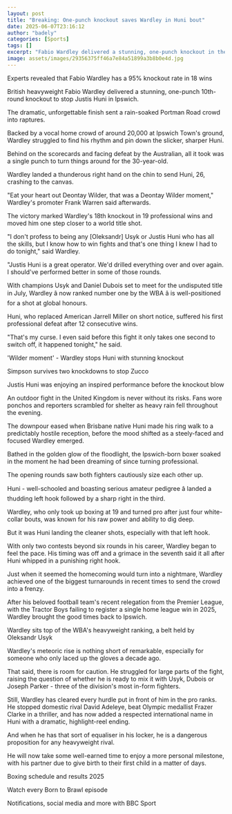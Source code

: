 ```yaml
---
layout: post
title: "Breaking: One-punch knockout saves Wardley in Huni bout"
date: 2025-06-07T23:16:12
author: "badely"
categories: [Sports]
tags: []
excerpt: "Fabio Wardley delivered a stunning, one-punch knockout in the 10th round to stop Justis Huni at Portman Road."
image: assets/images/29356375ff46a7e84a51899a3b8b0e4d.jpg
---
```


Experts revealed that Fabio Wardley has a 95% knockout rate in 18 wins

British heavyweight Fabio Wardley delivered a stunning, one-punch 10th-round knockout to stop Justis Huni in Ipswich.

The dramatic, unforgettable finish sent a rain-soaked Portman Road crowd into raptures.

Backed by a vocal home crowd of around 20,000 at Ipswich Town's ground, Wardley struggled to find his rhythm and pin down the slicker, sharper Huni.

Behind on the scorecards and facing defeat by the Australian, all it took was a single punch to turn things around for the 30-year-old.

Wardley landed a thunderous right hand on the chin to send Huni, 26, crashing to the canvas.

"Eat your heart out Deontay Wilder, that was a Deontay Wilder moment," Wardley's promoter Frank Warren said afterwards.

The victory marked Wardley's 18th knockout in 19 professional wins and moved him one step closer to a world title shot.

"I don't profess to being any [Oleksandr] Usyk or Justis Huni who has all the skills, but I know how to win fights and that's one thing I knew I had to do tonight," said Wardley.

"Justis Huni is a great operator. We'd drilled everything over and over again. I should've performed better in some of those rounds.

With champions Usyk and Daniel Dubois set to meet for the undisputed title in July, Wardley â now ranked number one by the WBA â is well-positioned for a shot at global honours.

Huni, who replaced American Jarrell Miller on short notice, suffered his first professional defeat after 12 consecutive wins.

"That's my curse. I even said before this fight it only takes one second to switch off, it happened tonight," he said.

'Wilder moment' - Wardley stops Huni with stunning knockout

Simpson survives two knockdowns to stop Zucco

Justis Huni was enjoying an inspired performance before the knockout blow

An outdoor fight in the United Kingdom is never without its risks.  Fans wore ponchos and reporters scrambled for shelter as heavy rain fell throughout the evening.

The downpour eased when Brisbane native Huni made his ring walk to a predictably hostile reception, before the mood shifted as a steely-faced and focused Wardley emerged.

Bathed in the golden glow of the floodlight, the Ipswich-born boxer soaked in the moment he had been dreaming of since turning professional.

The opening rounds saw both fighters cautiously size each other up.

Huni - well-schooled and boasting serious amateur pedigree â landed a thudding left hook followed by a sharp right in the third.

Wardley, who only took up boxing at 19 and turned pro after just four white-collar bouts, was known for his raw power and ability to dig deep.

But it was Huni landing the cleaner shots, especially with that left hook.

With only two contests beyond six rounds in his career, Wardley began to feel the pace. His timing was off and a grimace in the seventh said it all after Huni whipped in a punishing right hook.

Just when it seemed the homecoming would turn into a nightmare, Wardley achieved one of the biggest turnarounds in recent times to send the crowd into a frenzy.

After his beloved football team's recent relegation from the Premier League, with the Tractor Boys failing to register a single home league win in 2025, Wardley brought the good times back to Ipswich.

Wardley sits top of the WBA's heavyweight ranking, a belt held by Oleksandr Usyk

Wardley's meteoric rise is nothing short of remarkable, especially for someone who only laced up the gloves a decade ago.

That said, there is room for caution. He struggled for large parts of the fight, raising the question of whether he is ready to mix it with Usyk, Dubois or Joseph Parker - three of the division's most in-form fighters.

Still, Wardley has cleared every hurdle put in front of him in the pro ranks. He stopped domestic rival David Adeleye, beat Olympic medallist Frazer Clarke in a thriller, and has now added a respected international name in Huni with a dramatic, highlight-reel ending.

And when he has that sort of equaliser in his locker, he is a dangerous proposition for any heavyweight rival.

He will now take some well-earned time to enjoy a more personal milestone, with his partner due to give birth to their first child in a matter of days. 

Boxing schedule and results 2025

Watch every Born to Brawl episode

Notifications, social media and more with BBC Sport

